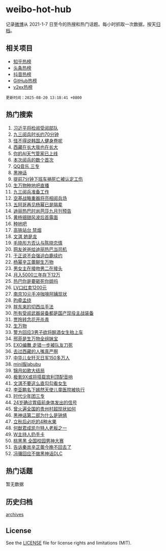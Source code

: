 # weibo-hot-hub

记录[微博](https://www.weibo.com)从 2021-1-7 日至今的热搜和热门话题。每小时抓取一次数据，按天[归档](archives)。

## 相关项目

- [知乎热榜](https://github.com/lonnyzhang423/zhihu-hot-hub)
- [头条热榜](https://github.com/lonnyzhang423/toutiao-hot-hub)
- [抖音热榜](https://github.com/lonnyzhang423/douyin-hot-hub)
- [GitHub热榜](https://github.com/lonnyzhang423/github-hot-hub)
- [v2ex热榜](https://github.com/lonnyzhang423/v2ex-hot-hub)


`更新时间：2025-08-20 13:18:41 +0800`

## 热门搜索

1. [习近平将检阅受阅部队](https://m.weibo.cn/search?containerid=100103type%3D1%26t%3D10%26q%3D%23%E4%B9%A0%E8%BF%91%E5%B9%B3%E5%B0%86%E6%A3%80%E9%98%85%E5%8F%97%E9%98%85%E9%83%A8%E9%98%9F%23&stream_entry_id=51&isnewpage=1&extparam=seat%3D1%26cate%3D10103%26pos%3D0%26filter_type%3Drealtimehot%26stream_entry_id%3D51%26c_type%3D51%26dgr%3D0%26q%3D%2523%25E4%25B9%25A0%25E8%25BF%2591%25E5%25B9%25B3%25E5%25B0%2586%25E6%25A3%2580%25E9%2598%2585%25E5%258F%2597%25E9%2598%2585%25E9%2583%25A8%25E9%2598%259F%2523%26display_time%3D1755667119%26pre_seqid%3D17556671198860523609157)
1. [九三阅兵时长约70分钟](https://m.weibo.cn/search?containerid=100103type%3D1%26t%3D10%26q%3D%23%E4%B9%9D%E4%B8%89%E9%98%85%E5%85%B5%E6%97%B6%E9%95%BF%E7%BA%A670%E5%88%86%E9%92%9F%23&stream_entry_id=31&isnewpage=1&extparam=seat%3D1%26band_rank%3D1%26pos%3D0%26filter_type%3Drealtimehot%26realpos%3D1%26c_type%3D31%26q%3D%2523%25E4%25B9%259D%25E4%25B8%2589%25E9%2598%2585%25E5%2585%25B5%25E6%2597%25B6%25E9%2595%25BF%25E7%25BA%25A670%25E5%2588%2586%25E9%2592%259F%2523%26cate%3D5001%26stream_entry_id%3D31%26dgr%3D0%26lcate%3D5001%26flag%3D0%26display_time%3D1755667119%26pre_seqid%3D17556671198860523609157)
1. [怪不得说韩国人健身卷呢](https://m.weibo.cn/search?containerid=100103type%3D1%26t%3D10%26q%3D%E6%80%AA%E4%B8%8D%E5%BE%97%E8%AF%B4%E9%9F%A9%E5%9B%BD%E4%BA%BA%E5%81%A5%E8%BA%AB%E5%8D%B7%E5%91%A2&stream_entry_id=31&isnewpage=1&extparam=seat%3D1%26band_rank%3D2%26pos%3D1%26filter_type%3Drealtimehot%26realpos%3D2%26c_type%3D31%26q%3D%25E6%2580%25AA%25E4%25B8%258D%25E5%25BE%2597%25E8%25AF%25B4%25E9%259F%25A9%25E5%259B%25BD%25E4%25BA%25BA%25E5%2581%25A5%25E8%25BA%25AB%25E5%258D%25B7%25E5%2591%25A2%26cate%3D5001%26stream_entry_id%3D31%26dgr%3D0%26lcate%3D5001%26flag%3D2%26display_time%3D1755667119%26pre_seqid%3D17556671198860523609157)
1. [西藏在长大我也在长大](https://m.weibo.cn/search?containerid=100103type%3D1%26t%3D10%26q%3D%23%E8%A5%BF%E8%97%8F%E5%9C%A8%E9%95%BF%E5%A4%A7%E6%88%91%E4%B9%9F%E5%9C%A8%E9%95%BF%E5%A4%A7%23&stream_entry_id=31&isnewpage=1&extparam=seat%3D1%26band_rank%3D3%26pos%3D2%26filter_type%3Drealtimehot%26realpos%3D3%26c_type%3D31%26q%3D%2523%25E8%25A5%25BF%25E8%2597%258F%25E5%259C%25A8%25E9%2595%25BF%25E5%25A4%25A7%25E6%2588%2591%25E4%25B9%259F%25E5%259C%25A8%25E9%2595%25BF%25E5%25A4%25A7%2523%26cate%3D5001%26stream_entry_id%3D31%26dgr%3D0%26lcate%3D5001%26flag%3D1%26display_time%3D1755667119%26pre_seqid%3D17556671198860523609157)
1. [你的AI天气管家已上线](https://m.weibo.cn/search?containerid=100103type%3D1%26t%3D10%26q%3D%23%E4%BD%A0%E7%9A%84AI%E5%A4%A9%E6%B0%94%E7%AE%A1%E5%AE%B6%E5%B7%B2%E4%B8%8A%E7%BA%BF%23&stream_entry_id=31&isnewpage=1&extparam=seat%3D1%26band_rank%3D4%26lcate%3D5001%26filter_type%3Drealtimehot%26c_type%3D31%26q%3D%2523%25E4%25BD%25A0%25E7%259A%2584AI%25E5%25A4%25A9%25E6%25B0%2594%25E7%25AE%25A1%25E5%25AE%25B6%25E5%25B7%25B2%25E4%25B8%258A%25E7%25BA%25BF%2523%26cate%3D5001%26adid%3D297441%26stream_entry_id%3D31%26pos%3D3%26is_ad_pos%3D1%26dgr%3D0%26display_time%3D1755667119%26pre_seqid%3D17556671198860523609157)
1. [本次阅兵的数个首次](https://m.weibo.cn/search?containerid=100103type%3D1%26t%3D10%26q%3D%23%E6%9C%AC%E6%AC%A1%E9%98%85%E5%85%B5%E7%9A%84%E6%95%B0%E4%B8%AA%E9%A6%96%E6%AC%A1%23&stream_entry_id=31&isnewpage=1&extparam=seat%3D1%26band_rank%3D4%26pos%3D4%26filter_type%3Drealtimehot%26realpos%3D4%26c_type%3D31%26q%3D%2523%25E6%259C%25AC%25E6%25AC%25A1%25E9%2598%2585%25E5%2585%25B5%25E7%259A%2584%25E6%2595%25B0%25E4%25B8%25AA%25E9%25A6%2596%25E6%25AC%25A1%2523%26cate%3D5001%26stream_entry_id%3D31%26dgr%3D0%26lcate%3D5001%26flag%3D0%26display_time%3D1755667119%26pre_seqid%3D17556671198860523609157)
1. [QQ音乐 三专](https://m.weibo.cn/search?containerid=100103type%3D1%26t%3D10%26q%3DQQ%E9%9F%B3%E4%B9%90+%E4%B8%89%E4%B8%93&stream_entry_id=31&isnewpage=1&extparam=seat%3D1%26band_rank%3D5%26pos%3D5%26filter_type%3Drealtimehot%26realpos%3D5%26c_type%3D31%26q%3DQQ%25E9%259F%25B3%25E4%25B9%2590%2520%25E4%25B8%2589%25E4%25B8%2593%26cate%3D5001%26stream_entry_id%3D31%26dgr%3D0%26lcate%3D5001%26flag%3D1%26display_time%3D1755667119%26pre_seqid%3D17556671198860523609157)
1. [黑神话](https://m.weibo.cn/search?containerid=100103type%3D1%26t%3D10%26q%3D%23%E9%BB%91%E7%A5%9E%E8%AF%9D%23&stream_entry_id=31&isnewpage=1&extparam=seat%3D1%26band_rank%3D6%26pos%3D6%26filter_type%3Drealtimehot%26realpos%3D6%26c_type%3D31%26q%3D%2523%25E9%25BB%2591%25E7%25A5%259E%25E8%25AF%259D%2523%26cate%3D5001%26stream_entry_id%3D31%26dgr%3D0%26lcate%3D5001%26flag%3D16%26display_time%3D1755667119%26pre_seqid%3D17556671198860523609157)
1. [提前7分钟下班车祸死亡被认定工伤](https://m.weibo.cn/search?containerid=100103type%3D1%26t%3D10%26q%3D%23%E6%8F%90%E5%89%8D7%E5%88%86%E9%92%9F%E4%B8%8B%E7%8F%AD%E8%BD%A6%E7%A5%B8%E6%AD%BB%E4%BA%A1%E8%A2%AB%E8%AE%A4%E5%AE%9A%E5%B7%A5%E4%BC%A4%23&stream_entry_id=31&isnewpage=1&extparam=seat%3D1%26band_rank%3D7%26pos%3D7%26filter_type%3Drealtimehot%26realpos%3D7%26c_type%3D31%26q%3D%2523%25E6%258F%2590%25E5%2589%258D7%25E5%2588%2586%25E9%2592%259F%25E4%25B8%258B%25E7%258F%25AD%25E8%25BD%25A6%25E7%25A5%25B8%25E6%25AD%25BB%25E4%25BA%25A1%25E8%25A2%25AB%25E8%25AE%25A4%25E5%25AE%259A%25E5%25B7%25A5%25E4%25BC%25A4%2523%26cate%3D5001%26stream_entry_id%3D31%26dgr%3D0%26lcate%3D5001%26flag%3D0%26display_time%3D1755667119%26pre_seqid%3D17556671198860523609157)
1. [生万物种地吧直播](https://m.weibo.cn/search?containerid=100103type%3D1%26t%3D10%26q%3D%E7%94%9F%E4%B8%87%E7%89%A9%E7%A7%8D%E5%9C%B0%E5%90%A7%E7%9B%B4%E6%92%AD&stream_entry_id=31&isnewpage=1&extparam=seat%3D1%26band_rank%3D8%26pos%3D8%26filter_type%3Drealtimehot%26realpos%3D8%26c_type%3D31%26q%3D%25E7%2594%259F%25E4%25B8%2587%25E7%2589%25A9%25E7%25A7%258D%25E5%259C%25B0%25E5%2590%25A7%25E7%259B%25B4%25E6%2592%25AD%26cate%3D5001%26stream_entry_id%3D31%26dgr%3D0%26lcate%3D5001%26flag%3D1%26display_time%3D1755667119%26pre_seqid%3D17556671198860523609157)
1. [九三阅兵准备工作](https://m.weibo.cn/search?containerid=100103type%3D1%26t%3D10%26q%3D%23%E4%B9%9D%E4%B8%89%E9%98%85%E5%85%B5%E5%87%86%E5%A4%87%E5%B7%A5%E4%BD%9C%23&stream_entry_id=31&isnewpage=1&extparam=seat%3D1%26band_rank%3D9%26pos%3D9%26filter_type%3Drealtimehot%26realpos%3D9%26c_type%3D31%26q%3D%2523%25E4%25B9%259D%25E4%25B8%2589%25E9%2598%2585%25E5%2585%25B5%25E5%2587%2586%25E5%25A4%2587%25E5%25B7%25A5%25E4%25BD%259C%2523%26cate%3D5001%26stream_entry_id%3D31%26dgr%3D0%26lcate%3D5001%26flag%3D0%26display_time%3D1755667119%26pre_seqid%3D17556671198860523609157)
1. [空基战略重器将亮相阅兵场](https://m.weibo.cn/search?containerid=100103type%3D1%26t%3D10%26q%3D%23%E7%A9%BA%E5%9F%BA%E6%88%98%E7%95%A5%E9%87%8D%E5%99%A8%E5%B0%86%E4%BA%AE%E7%9B%B8%E9%98%85%E5%85%B5%E5%9C%BA%23&stream_entry_id=31&isnewpage=1&extparam=seat%3D1%26band_rank%3D10%26pos%3D10%26filter_type%3Drealtimehot%26realpos%3D10%26c_type%3D31%26q%3D%2523%25E7%25A9%25BA%25E5%259F%25BA%25E6%2588%2598%25E7%2595%25A5%25E9%2587%258D%25E5%2599%25A8%25E5%25B0%2586%25E4%25BA%25AE%25E7%259B%25B8%25E9%2598%2585%25E5%2585%25B5%25E5%259C%25BA%2523%26cate%3D5001%26stream_entry_id%3D31%26dgr%3D0%26lcate%3D5001%26flag%3D1%26display_time%3D1755667119%26pre_seqid%3D17556671198860523609157)
1. [五阿哥再见杨幂已是隔辈](https://m.weibo.cn/search?containerid=100103type%3D1%26t%3D10%26q%3D%E4%BA%94%E9%98%BF%E5%93%A5%E5%86%8D%E8%A7%81%E6%9D%A8%E5%B9%82%E5%B7%B2%E6%98%AF%E9%9A%94%E8%BE%88&stream_entry_id=31&isnewpage=1&extparam=seat%3D1%26band_rank%3D11%26pos%3D11%26filter_type%3Drealtimehot%26realpos%3D11%26c_type%3D31%26q%3D%25E4%25BA%2594%25E9%2598%25BF%25E5%2593%25A5%25E5%2586%258D%25E8%25A7%2581%25E6%259D%25A8%25E5%25B9%2582%25E5%25B7%25B2%25E6%2598%25AF%25E9%259A%2594%25E8%25BE%2588%26cate%3D5001%26stream_entry_id%3D31%26dgr%3D0%26lcate%3D5001%26flag%3D1%26display_time%3D1755667119%26pre_seqid%3D17556671198860523609157)
1. [迪丽热巴时尚芭莎九月刊预告](https://m.weibo.cn/search?containerid=100103type%3D1%26t%3D10%26q%3D%23%E8%BF%AA%E4%B8%BD%E7%83%AD%E5%B7%B4%E6%97%B6%E5%B0%9A%E8%8A%AD%E8%8E%8E%E4%B9%9D%E6%9C%88%E5%88%8A%E9%A2%84%E5%91%8A%23&stream_entry_id=31&isnewpage=1&extparam=seat%3D1%26band_rank%3D12%26pos%3D12%26filter_type%3Drealtimehot%26realpos%3D12%26c_type%3D31%26q%3D%2523%25E8%25BF%25AA%25E4%25B8%25BD%25E7%2583%25AD%25E5%25B7%25B4%25E6%2597%25B6%25E5%25B0%259A%25E8%258A%25AD%25E8%258E%258E%25E4%25B9%259D%25E6%259C%2588%25E5%2588%258A%25E9%25A2%2584%25E5%2591%258A%2523%26cate%3D5001%26stream_entry_id%3D31%26dgr%3D0%26lcate%3D5001%26flag%3D1%26display_time%3D1755667119%26pre_seqid%3D17556671198860523609157)
1. [黄杨钿甜风波后首露面](https://m.weibo.cn/search?containerid=100103type%3D1%26t%3D10%26q%3D%23%E9%BB%84%E6%9D%A8%E9%92%BF%E7%94%9C%E9%A3%8E%E6%B3%A2%E5%90%8E%E9%A6%96%E9%9C%B2%E9%9D%A2%23&stream_entry_id=31&isnewpage=1&extparam=seat%3D1%26band_rank%3D13%26pos%3D13%26filter_type%3Drealtimehot%26realpos%3D13%26c_type%3D31%26q%3D%2523%25E9%25BB%2584%25E6%259D%25A8%25E9%2592%25BF%25E7%2594%259C%25E9%25A3%258E%25E6%25B3%25A2%25E5%2590%258E%25E9%25A6%2596%25E9%259C%25B2%25E9%259D%25A2%2523%26cate%3D5001%26stream_entry_id%3D31%26dgr%3D0%26lcate%3D5001%26flag%3D2%26display_time%3D1755667119%26pre_seqid%3D17556671198860523609157)
1. [种地吧](https://m.weibo.cn/search?containerid=100103type%3D1%26t%3D10%26q%3D%E7%A7%8D%E5%9C%B0%E5%90%A7&stream_entry_id=31&isnewpage=1&extparam=seat%3D1%26band_rank%3D14%26pos%3D14%26filter_type%3Drealtimehot%26realpos%3D14%26c_type%3D31%26q%3D%25E7%25A7%258D%25E5%259C%25B0%25E5%2590%25A7%26cate%3D5001%26stream_entry_id%3D31%26dgr%3D0%26lcate%3D5001%26flag%3D1%26display_time%3D1755667119%26pre_seqid%3D17556671198860523609157)
1. [高铁站台 禁烟](https://m.weibo.cn/search?containerid=100103type%3D1%26t%3D10%26q%3D%E9%AB%98%E9%93%81%E7%AB%99%E5%8F%B0+%E7%A6%81%E7%83%9F&stream_entry_id=31&isnewpage=1&extparam=seat%3D1%26band_rank%3D15%26pos%3D15%26filter_type%3Drealtimehot%26realpos%3D15%26c_type%3D31%26q%3D%25E9%25AB%2598%25E9%2593%2581%25E7%25AB%2599%25E5%258F%25B0%2520%25E7%25A6%2581%25E7%2583%259F%26cate%3D5001%26stream_entry_id%3D31%26dgr%3D0%26lcate%3D5001%26flag%3D1%26display_time%3D1755667119%26pre_seqid%3D17556671198860523609157)
1. [文淇 她是龙](https://m.weibo.cn/search?containerid=100103type%3D1%26t%3D10%26q%3D%E6%96%87%E6%B7%87+%E5%A5%B9%E6%98%AF%E9%BE%99&stream_entry_id=31&isnewpage=1&extparam=seat%3D1%26band_rank%3D16%26pos%3D16%26filter_type%3Drealtimehot%26realpos%3D16%26c_type%3D31%26q%3D%25E6%2596%2587%25E6%25B7%2587%2520%25E5%25A5%25B9%25E6%2598%25AF%25E9%25BE%2599%26cate%3D5001%26stream_entry_id%3D31%26dgr%3D0%26lcate%3D5001%26flag%3D1%26display_time%3D1755667119%26pre_seqid%3D17556671198860523609157)
1. [毛晓彤方否认与陈晓恋情](https://m.weibo.cn/search?containerid=100103type%3D1%26t%3D10%26q%3D%23%E6%AF%9B%E6%99%93%E5%BD%A4%E6%96%B9%E5%90%A6%E8%AE%A4%E4%B8%8E%E9%99%88%E6%99%93%E6%81%8B%E6%83%85%23&stream_entry_id=31&isnewpage=1&extparam=seat%3D1%26band_rank%3D17%26pos%3D17%26filter_type%3Drealtimehot%26realpos%3D17%26c_type%3D31%26q%3D%2523%25E6%25AF%259B%25E6%2599%2593%25E5%25BD%25A4%25E6%2596%25B9%25E5%2590%25A6%25E8%25AE%25A4%25E4%25B8%258E%25E9%2599%2588%25E6%2599%2593%25E6%2581%258B%25E6%2583%2585%2523%26cate%3D5001%26stream_entry_id%3D31%26dgr%3D0%26lcate%3D5001%26flag%3D2%26display_time%3D1755667119%26pre_seqid%3D17556671198860523609157)
1. [网友爸爸给迪丽热巴当司机](https://m.weibo.cn/search?containerid=100103type%3D1%26t%3D10%26q%3D%23%E7%BD%91%E5%8F%8B%E7%88%B8%E7%88%B8%E7%BB%99%E8%BF%AA%E4%B8%BD%E7%83%AD%E5%B7%B4%E5%BD%93%E5%8F%B8%E6%9C%BA%23&stream_entry_id=31&isnewpage=1&extparam=seat%3D1%26band_rank%3D18%26pos%3D18%26filter_type%3Drealtimehot%26realpos%3D18%26c_type%3D31%26q%3D%2523%25E7%25BD%2591%25E5%258F%258B%25E7%2588%25B8%25E7%2588%25B8%25E7%25BB%2599%25E8%25BF%25AA%25E4%25B8%25BD%25E7%2583%25AD%25E5%25B7%25B4%25E5%25BD%2593%25E5%258F%25B8%25E6%259C%25BA%2523%26cate%3D5001%26stream_entry_id%3D31%26dgr%3D0%26lcate%3D5001%26flag%3D2%26display_time%3D1755667119%26pre_seqid%3D17556671198860523609157)
1. [于正说不会强迫白鹿续约](https://m.weibo.cn/search?containerid=100103type%3D1%26t%3D10%26q%3D%23%E4%BA%8E%E6%AD%A3%E8%AF%B4%E4%B8%8D%E4%BC%9A%E5%BC%BA%E8%BF%AB%E7%99%BD%E9%B9%BF%E7%BB%AD%E7%BA%A6%23&stream_entry_id=31&isnewpage=1&extparam=seat%3D1%26band_rank%3D19%26pos%3D19%26filter_type%3Drealtimehot%26realpos%3D19%26c_type%3D31%26q%3D%2523%25E4%25BA%258E%25E6%25AD%25A3%25E8%25AF%25B4%25E4%25B8%258D%25E4%25BC%259A%25E5%25BC%25BA%25E8%25BF%25AB%25E7%2599%25BD%25E9%25B9%25BF%25E7%25BB%25AD%25E7%25BA%25A6%2523%26cate%3D5001%26stream_entry_id%3D31%26dgr%3D0%26lcate%3D5001%26flag%3D1%26display_time%3D1755667119%26pre_seqid%3D17556671198860523609157)
1. [杨幂辛芷蕾聊生万物](https://m.weibo.cn/search?containerid=100103type%3D1%26t%3D10%26q%3D%E6%9D%A8%E5%B9%82%E8%BE%9B%E8%8A%B7%E8%95%BE%E8%81%8A%E7%94%9F%E4%B8%87%E7%89%A9&stream_entry_id=31&isnewpage=1&extparam=seat%3D1%26band_rank%3D20%26pos%3D20%26filter_type%3Drealtimehot%26realpos%3D20%26c_type%3D31%26q%3D%25E6%259D%25A8%25E5%25B9%2582%25E8%25BE%259B%25E8%258A%25B7%25E8%2595%25BE%25E8%2581%258A%25E7%2594%259F%25E4%25B8%2587%25E7%2589%25A9%26cate%3D5001%26stream_entry_id%3D31%26dgr%3D0%26lcate%3D5001%26flag%3D1%26display_time%3D1755667119%26pre_seqid%3D17556671198860523609157)
1. [男女主在接吻男二在接头](https://m.weibo.cn/search?containerid=100103type%3D1%26t%3D10%26q%3D%E7%94%B7%E5%A5%B3%E4%B8%BB%E5%9C%A8%E6%8E%A5%E5%90%BB%E7%94%B7%E4%BA%8C%E5%9C%A8%E6%8E%A5%E5%A4%B4&stream_entry_id=31&isnewpage=1&extparam=seat%3D1%26band_rank%3D21%26pos%3D21%26filter_type%3Drealtimehot%26realpos%3D21%26c_type%3D31%26q%3D%25E7%2594%25B7%25E5%25A5%25B3%25E4%25B8%25BB%25E5%259C%25A8%25E6%258E%25A5%25E5%2590%25BB%25E7%2594%25B7%25E4%25BA%258C%25E5%259C%25A8%25E6%258E%25A5%25E5%25A4%25B4%26cate%3D5001%26stream_entry_id%3D31%26dgr%3D0%26lcate%3D5001%26flag%3D1%26display_time%3D1755667119%26pre_seqid%3D17556671198860523609157)
1. [月入5000三年存下12万](https://m.weibo.cn/search?containerid=100103type%3D1%26t%3D10%26q%3D%E6%9C%88%E5%85%A55000%E4%B8%89%E5%B9%B4%E5%AD%98%E4%B8%8B12%E4%B8%87&stream_entry_id=31&isnewpage=1&extparam=seat%3D1%26band_rank%3D22%26pos%3D22%26filter_type%3Drealtimehot%26realpos%3D22%26c_type%3D31%26q%3D%25E6%259C%2588%25E5%2585%25A55000%25E4%25B8%2589%25E5%25B9%25B4%25E5%25AD%2598%25E4%25B8%258B12%25E4%25B8%2587%26cate%3D5001%26stream_entry_id%3D31%26dgr%3D0%26lcate%3D5001%26flag%3D1%26display_time%3D1755667119%26pre_seqid%3D17556671198860523609157)
1. [热巴你是要砸死你姐吗](https://m.weibo.cn/search?containerid=100103type%3D1%26t%3D10%26q%3D%23%E7%83%AD%E5%B7%B4%E4%BD%A0%E6%98%AF%E8%A6%81%E7%A0%B8%E6%AD%BB%E4%BD%A0%E5%A7%90%E5%90%97%23&stream_entry_id=31&isnewpage=1&extparam=seat%3D1%26band_rank%3D23%26pos%3D23%26filter_type%3Drealtimehot%26realpos%3D23%26c_type%3D31%26q%3D%2523%25E7%2583%25AD%25E5%25B7%25B4%25E4%25BD%25A0%25E6%2598%25AF%25E8%25A6%2581%25E7%25A0%25B8%25E6%25AD%25BB%25E4%25BD%25A0%25E5%25A7%2590%25E5%2590%2597%2523%26cate%3D5001%26stream_entry_id%3D31%26dgr%3D0%26lcate%3D5001%26flag%3D1%26display_time%3D1755667119%26pre_seqid%3D17556671198860523609157)
1. [LV口红卖1200元](https://m.weibo.cn/search?containerid=100103type%3D1%26t%3D10%26q%3D%23LV%E5%8F%A3%E7%BA%A2%E5%8D%961200%E5%85%83%23&stream_entry_id=31&isnewpage=1&extparam=seat%3D1%26band_rank%3D24%26pos%3D24%26filter_type%3Drealtimehot%26realpos%3D24%26c_type%3D31%26q%3D%2523LV%25E5%258F%25A3%25E7%25BA%25A2%25E5%258D%25961200%25E5%2585%2583%2523%26cate%3D5001%26stream_entry_id%3D31%26dgr%3D0%26lcate%3D5001%26flag%3D1%26display_time%3D1755667119%26pre_seqid%3D17556671198860523609157)
1. [南京10元手冲咖啡阿姨现状](https://m.weibo.cn/search?containerid=100103type%3D1%26t%3D10%26q%3D%E5%8D%97%E4%BA%AC10%E5%85%83%E6%89%8B%E5%86%B2%E5%92%96%E5%95%A1%E9%98%BF%E5%A7%A8%E7%8E%B0%E7%8A%B6&stream_entry_id=31&isnewpage=1&extparam=seat%3D1%26band_rank%3D25%26pos%3D25%26filter_type%3Drealtimehot%26realpos%3D25%26c_type%3D31%26q%3D%25E5%258D%2597%25E4%25BA%25AC10%25E5%2585%2583%25E6%2589%258B%25E5%2586%25B2%25E5%2592%2596%25E5%2595%25A1%25E9%2598%25BF%25E5%25A7%25A8%25E7%258E%25B0%25E7%258A%25B6%26cate%3D5001%26stream_entry_id%3D31%26dgr%3D0%26lcate%3D5001%26flag%3D0%26display_time%3D1755667119%26pre_seqid%3D17556671198860523609157)
1. [昀牵孟绕](https://m.weibo.cn/search?containerid=100103type%3D1%26t%3D10%26q%3D%23%E6%98%80%E7%89%B5%E5%AD%9F%E7%BB%95%23&stream_entry_id=31&isnewpage=1&extparam=seat%3D1%26band_rank%3D26%26pos%3D26%26filter_type%3Drealtimehot%26realpos%3D26%26c_type%3D31%26q%3D%2523%25E6%2598%2580%25E7%2589%25B5%25E5%25AD%259F%25E7%25BB%2595%2523%26cate%3D5001%26stream_entry_id%3D31%26dgr%3D0%26lcate%3D5001%26flag%3D0%26display_time%3D1755667119%26pre_seqid%3D17556671198860523609157)
1. [胖东来的切西瓜手法](https://m.weibo.cn/search?containerid=100103type%3D1%26t%3D10%26q%3D%23%E8%83%96%E4%B8%9C%E6%9D%A5%E7%9A%84%E5%88%87%E8%A5%BF%E7%93%9C%E6%89%8B%E6%B3%95%23&stream_entry_id=31&isnewpage=1&extparam=seat%3D1%26band_rank%3D27%26pos%3D27%26filter_type%3Drealtimehot%26realpos%3D27%26c_type%3D31%26q%3D%2523%25E8%2583%2596%25E4%25B8%259C%25E6%259D%25A5%25E7%259A%2584%25E5%2588%2587%25E8%25A5%25BF%25E7%2593%259C%25E6%2589%258B%25E6%25B3%2595%2523%26cate%3D5001%26stream_entry_id%3D31%26dgr%3D0%26lcate%3D5001%26flag%3D0%26display_time%3D1755667119%26pre_seqid%3D17556671198860523609157)
1. [所有受阅武器装备都是国产现役主战装备](https://m.weibo.cn/search?containerid=100103type%3D1%26t%3D10%26q%3D%23%E6%89%80%E6%9C%89%E5%8F%97%E9%98%85%E6%AD%A6%E5%99%A8%E8%A3%85%E5%A4%87%E9%83%BD%E6%98%AF%E5%9B%BD%E4%BA%A7%E7%8E%B0%E5%BD%B9%E4%B8%BB%E6%88%98%E8%A3%85%E5%A4%87%23&stream_entry_id=31&isnewpage=1&extparam=seat%3D1%26band_rank%3D28%26pos%3D28%26filter_type%3Drealtimehot%26realpos%3D28%26c_type%3D31%26q%3D%2523%25E6%2589%2580%25E6%259C%2589%25E5%258F%2597%25E9%2598%2585%25E6%25AD%25A6%25E5%2599%25A8%25E8%25A3%2585%25E5%25A4%2587%25E9%2583%25BD%25E6%2598%25AF%25E5%259B%25BD%25E4%25BA%25A7%25E7%258E%25B0%25E5%25BD%25B9%25E4%25B8%25BB%25E6%2588%2598%25E8%25A3%2585%25E5%25A4%2587%2523%26cate%3D5001%26stream_entry_id%3D31%26dgr%3D0%26lcate%3D5001%26flag%3D0%26display_time%3D1755667119%26pre_seqid%3D17556671198860523609157)
1. [贾玲转念花开杀青](https://m.weibo.cn/search?containerid=100103type%3D1%26t%3D10%26q%3D%23%E8%B4%BE%E7%8E%B2%E8%BD%AC%E5%BF%B5%E8%8A%B1%E5%BC%80%E6%9D%80%E9%9D%92%23&stream_entry_id=31&isnewpage=1&extparam=seat%3D1%26band_rank%3D29%26pos%3D29%26filter_type%3Drealtimehot%26realpos%3D29%26c_type%3D31%26q%3D%2523%25E8%25B4%25BE%25E7%258E%25B2%25E8%25BD%25AC%25E5%25BF%25B5%25E8%258A%25B1%25E5%25BC%2580%25E6%259D%2580%25E9%259D%2592%2523%26cate%3D5001%26stream_entry_id%3D31%26dgr%3D0%26lcate%3D5001%26flag%3D1%26display_time%3D1755667119%26pre_seqid%3D17556671198860523609157)
1. [生万物](https://m.weibo.cn/search?containerid=100103type%3D1%26t%3D10%26q%3D%E7%94%9F%E4%B8%87%E7%89%A9&stream_entry_id=31&isnewpage=1&extparam=seat%3D1%26band_rank%3D30%26pos%3D30%26filter_type%3Drealtimehot%26realpos%3D30%26c_type%3D31%26q%3D%25E7%2594%259F%25E4%25B8%2587%25E7%2589%25A9%26cate%3D5001%26stream_entry_id%3D31%26dgr%3D0%26lcate%3D5001%26flag%3D1%26display_time%3D1755667119%26pre_seqid%3D17556671198860523609157)
1. [警方回应3男子欲将醉酒女生抬上车](https://m.weibo.cn/search?containerid=100103type%3D1%26t%3D10%26q%3D%23%E8%AD%A6%E6%96%B9%E5%9B%9E%E5%BA%943%E7%94%B7%E5%AD%90%E6%AC%B2%E5%B0%86%E9%86%89%E9%85%92%E5%A5%B3%E7%94%9F%E6%8A%AC%E4%B8%8A%E8%BD%A6%23&stream_entry_id=31&isnewpage=1&extparam=seat%3D1%26band_rank%3D31%26pos%3D31%26filter_type%3Drealtimehot%26realpos%3D31%26c_type%3D31%26q%3D%2523%25E8%25AD%25A6%25E6%2596%25B9%25E5%259B%259E%25E5%25BA%25943%25E7%2594%25B7%25E5%25AD%2590%25E6%25AC%25B2%25E5%25B0%2586%25E9%2586%2589%25E9%2585%2592%25E5%25A5%25B3%25E7%2594%259F%25E6%258A%25AC%25E4%25B8%258A%25E8%25BD%25A6%2523%26cate%3D5001%26stream_entry_id%3D31%26dgr%3D0%26lcate%3D5001%26flag%3D1%26display_time%3D1755667119%26pre_seqid%3D17556671198860523609157)
1. [邢菲是生万物全组妹宝](https://m.weibo.cn/search?containerid=100103type%3D1%26t%3D10%26q%3D%E9%82%A2%E8%8F%B2%E6%98%AF%E7%94%9F%E4%B8%87%E7%89%A9%E5%85%A8%E7%BB%84%E5%A6%B9%E5%AE%9D&stream_entry_id=31&isnewpage=1&extparam=seat%3D1%26band_rank%3D32%26pos%3D32%26filter_type%3Drealtimehot%26realpos%3D32%26c_type%3D31%26q%3D%25E9%2582%25A2%25E8%258F%25B2%25E6%2598%25AF%25E7%2594%259F%25E4%25B8%2587%25E7%2589%25A9%25E5%2585%25A8%25E7%25BB%2584%25E5%25A6%25B9%25E5%25AE%259D%26cate%3D5001%26stream_entry_id%3D31%26dgr%3D0%26lcate%3D5001%26flag%3D1%26display_time%3D1755667119%26pre_seqid%3D17556671198860523609157)
1. [EXO编舞 走错一步被队友刀死](https://m.weibo.cn/search?containerid=100103type%3D1%26t%3D10%26q%3DEXO%E7%BC%96%E8%88%9E+%E8%B5%B0%E9%94%99%E4%B8%80%E6%AD%A5%E8%A2%AB%E9%98%9F%E5%8F%8B%E5%88%80%E6%AD%BB&stream_entry_id=31&isnewpage=1&extparam=seat%3D1%26band_rank%3D33%26pos%3D33%26filter_type%3Drealtimehot%26realpos%3D33%26c_type%3D31%26q%3DEXO%25E7%25BC%2596%25E8%2588%259E%2520%25E8%25B5%25B0%25E9%2594%2599%25E4%25B8%2580%25E6%25AD%25A5%25E8%25A2%25AB%25E9%2598%259F%25E5%258F%258B%25E5%2588%2580%25E6%25AD%25BB%26cate%3D5001%26stream_entry_id%3D31%26dgr%3D0%26lcate%3D5001%26flag%3D1%26display_time%3D1755667119%26pre_seqid%3D17556671198860523609157)
1. [去过西藏的人嘴真严啊](https://m.weibo.cn/search?containerid=100103type%3D1%26t%3D10%26q%3D%E5%8E%BB%E8%BF%87%E8%A5%BF%E8%97%8F%E7%9A%84%E4%BA%BA%E5%98%B4%E7%9C%9F%E4%B8%A5%E5%95%8A&stream_entry_id=31&isnewpage=1&extparam=seat%3D1%26band_rank%3D34%26pos%3D34%26filter_type%3Drealtimehot%26realpos%3D34%26c_type%3D31%26q%3D%25E5%258E%25BB%25E8%25BF%2587%25E8%25A5%25BF%25E8%2597%258F%25E7%259A%2584%25E4%25BA%25BA%25E5%2598%25B4%25E7%259C%259F%25E4%25B8%25A5%25E5%2595%258A%26cate%3D5001%26stream_entry_id%3D31%26dgr%3D0%26lcate%3D5001%26flag%3D1%26display_time%3D1755667119%26pre_seqid%3D17556671198860523609157)
1. [中华儿女歼灭日军150多万人](https://m.weibo.cn/search?containerid=100103type%3D1%26t%3D10%26q%3D%23%E4%B8%AD%E5%8D%8E%E5%84%BF%E5%A5%B3%E6%AD%BC%E7%81%AD%E6%97%A5%E5%86%9B150%E5%A4%9A%E4%B8%87%E4%BA%BA%23&stream_entry_id=31&isnewpage=1&extparam=seat%3D1%26band_rank%3D35%26pos%3D35%26filter_type%3Drealtimehot%26realpos%3D35%26c_type%3D31%26q%3D%2523%25E4%25B8%25AD%25E5%258D%258E%25E5%2584%25BF%25E5%25A5%25B3%25E6%25AD%25BC%25E7%2581%25AD%25E6%2597%25A5%25E5%2586%259B150%25E5%25A4%259A%25E4%25B8%2587%25E4%25BA%25BA%2523%26cate%3D5001%26stream_entry_id%3D31%26dgr%3D0%26lcate%3D5001%26flag%3D0%26display_time%3D1755667119%26pre_seqid%3D17556671198860523609157)
1. [mini版labubu](https://m.weibo.cn/search?containerid=100103type%3D1%26t%3D10%26q%3D%23mini%E7%89%88labubu%23&stream_entry_id=31&isnewpage=1&extparam=seat%3D1%26band_rank%3D36%26pos%3D36%26filter_type%3Drealtimehot%26realpos%3D36%26c_type%3D31%26q%3D%2523mini%25E7%2589%2588labubu%2523%26cate%3D5001%26stream_entry_id%3D31%26dgr%3D0%26lcate%3D5001%26flag%3D0%26display_time%3D1755667119%26pre_seqid%3D17556671198860523609157)
1. [锦月如歌大结局](https://m.weibo.cn/search?containerid=100103type%3D1%26t%3D10%26q%3D%E9%94%A6%E6%9C%88%E5%A6%82%E6%AD%8C%E5%A4%A7%E7%BB%93%E5%B1%80&stream_entry_id=31&isnewpage=1&extparam=seat%3D1%26band_rank%3D37%26pos%3D37%26filter_type%3Drealtimehot%26realpos%3D37%26c_type%3D31%26q%3D%25E9%2594%25A6%25E6%259C%2588%25E5%25A6%2582%25E6%25AD%258C%25E5%25A4%25A7%25E7%25BB%2593%25E5%25B1%2580%26cate%3D5001%26stream_entry_id%3D31%26dgr%3D0%26lcate%3D5001%26flag%3D1%26display_time%3D1755667119%26pre_seqid%3D17556671198860523609157)
1. [极氪9X或将搭载宾利顶配音响](https://m.weibo.cn/search?containerid=100103type%3D1%26t%3D10%26q%3D%23%E6%9E%81%E6%B0%AA9X%E6%88%96%E5%B0%86%E6%90%AD%E8%BD%BD%E5%AE%BE%E5%88%A9%E9%A1%B6%E9%85%8D%E9%9F%B3%E5%93%8D%23&stream_entry_id=31&isnewpage=1&extparam=seat%3D1%26band_rank%3D38%26pos%3D38%26filter_type%3Drealtimehot%26realpos%3D38%26c_type%3D31%26q%3D%2523%25E6%259E%2581%25E6%25B0%25AA9X%25E6%2588%2596%25E5%25B0%2586%25E6%2590%25AD%25E8%25BD%25BD%25E5%25AE%25BE%25E5%2588%25A9%25E9%25A1%25B6%25E9%2585%258D%25E9%259F%25B3%25E5%2593%258D%2523%26cate%3D5001%26stream_entry_id%3D31%26dgr%3D0%26lcate%3D5001%26flag%3D0%26display_time%3D1755667119%26pre_seqid%3D17556671198860523609157)
1. [文淇不要这么直勾勾看女生](https://m.weibo.cn/search?containerid=100103type%3D1%26t%3D10%26q%3D%E6%96%87%E6%B7%87%E4%B8%8D%E8%A6%81%E8%BF%99%E4%B9%88%E7%9B%B4%E5%8B%BE%E5%8B%BE%E7%9C%8B%E5%A5%B3%E7%94%9F&stream_entry_id=31&isnewpage=1&extparam=seat%3D1%26band_rank%3D39%26pos%3D39%26filter_type%3Drealtimehot%26realpos%3D39%26c_type%3D31%26q%3D%25E6%2596%2587%25E6%25B7%2587%25E4%25B8%258D%25E8%25A6%2581%25E8%25BF%2599%25E4%25B9%2588%25E7%259B%25B4%25E5%258B%25BE%25E5%258B%25BE%25E7%259C%258B%25E5%25A5%25B3%25E7%2594%259F%26cate%3D5001%26stream_entry_id%3D31%26dgr%3D0%26lcate%3D5001%26flag%3D1%26display_time%3D1755667119%26pre_seqid%3D17556671198860523609157)
1. [李亚鹏名下嫣然天使儿童医院被执行](https://m.weibo.cn/search?containerid=100103type%3D1%26t%3D10%26q%3D%23%E6%9D%8E%E4%BA%9A%E9%B9%8F%E5%90%8D%E4%B8%8B%E5%AB%A3%E7%84%B6%E5%A4%A9%E4%BD%BF%E5%84%BF%E7%AB%A5%E5%8C%BB%E9%99%A2%E8%A2%AB%E6%89%A7%E8%A1%8C%23&stream_entry_id=31&isnewpage=1&extparam=seat%3D1%26band_rank%3D40%26pos%3D40%26filter_type%3Drealtimehot%26realpos%3D40%26c_type%3D31%26q%3D%2523%25E6%259D%258E%25E4%25BA%259A%25E9%25B9%258F%25E5%2590%258D%25E4%25B8%258B%25E5%25AB%25A3%25E7%2584%25B6%25E5%25A4%25A9%25E4%25BD%25BF%25E5%2584%25BF%25E7%25AB%25A5%25E5%258C%25BB%25E9%2599%25A2%25E8%25A2%25AB%25E6%2589%25A7%25E8%25A1%258C%2523%26cate%3D5001%26stream_entry_id%3D31%26dgr%3D0%26lcate%3D5001%26flag%3D1%26display_time%3D1755667119%26pre_seqid%3D17556671198860523609157)
1. [时代少年团三专](https://m.weibo.cn/search?containerid=100103type%3D1%26t%3D10%26q%3D%E6%97%B6%E4%BB%A3%E5%B0%91%E5%B9%B4%E5%9B%A2%E4%B8%89%E4%B8%93&stream_entry_id=31&isnewpage=1&extparam=seat%3D1%26band_rank%3D41%26pos%3D41%26filter_type%3Drealtimehot%26realpos%3D41%26c_type%3D31%26q%3D%25E6%2597%25B6%25E4%25BB%25A3%25E5%25B0%2591%25E5%25B9%25B4%25E5%259B%25A2%25E4%25B8%2589%25E4%25B8%2593%26cate%3D5001%26stream_entry_id%3D31%26dgr%3D0%26lcate%3D5001%26flag%3D0%26display_time%3D1755667119%26pre_seqid%3D17556671198860523609157)
1. [24岁确诊胃癌前身体发出的信号](https://m.weibo.cn/search?containerid=100103type%3D1%26t%3D10%26q%3D24%E5%B2%81%E7%A1%AE%E8%AF%8A%E8%83%83%E7%99%8C%E5%89%8D%E8%BA%AB%E4%BD%93%E5%8F%91%E5%87%BA%E7%9A%84%E4%BF%A1%E5%8F%B7&stream_entry_id=31&isnewpage=1&extparam=seat%3D1%26band_rank%3D42%26pos%3D42%26filter_type%3Drealtimehot%26realpos%3D42%26c_type%3D31%26q%3D24%25E5%25B2%2581%25E7%25A1%25AE%25E8%25AF%258A%25E8%2583%2583%25E7%2599%258C%25E5%2589%258D%25E8%25BA%25AB%25E4%25BD%2593%25E5%258F%2591%25E5%2587%25BA%25E7%259A%2584%25E4%25BF%25A1%25E5%258F%25B7%26cate%3D5001%26stream_entry_id%3D31%26dgr%3D0%26lcate%3D5001%26flag%3D1%26display_time%3D1755667119%26pre_seqid%3D17556671198860523609157)
1. [曾火遍全国的贵州村超现状如何](https://m.weibo.cn/search?containerid=100103type%3D1%26t%3D10%26q%3D%23%E6%9B%BE%E7%81%AB%E9%81%8D%E5%85%A8%E5%9B%BD%E7%9A%84%E8%B4%B5%E5%B7%9E%E6%9D%91%E8%B6%85%E7%8E%B0%E7%8A%B6%E5%A6%82%E4%BD%95%23&stream_entry_id=31&isnewpage=1&extparam=seat%3D1%26band_rank%3D43%26pos%3D43%26filter_type%3Drealtimehot%26realpos%3D43%26c_type%3D31%26q%3D%2523%25E6%259B%25BE%25E7%2581%25AB%25E9%2581%258D%25E5%2585%25A8%25E5%259B%25BD%25E7%259A%2584%25E8%25B4%25B5%25E5%25B7%259E%25E6%259D%2591%25E8%25B6%2585%25E7%258E%25B0%25E7%258A%25B6%25E5%25A6%2582%25E4%25BD%2595%2523%26cate%3D5001%26stream_entry_id%3D31%26dgr%3D0%26lcate%3D5001%26flag%3D1%26display_time%3D1755667119%26pre_seqid%3D17556671198860523609157)
1. [黑神话第二部为什么是钟馗](https://m.weibo.cn/search?containerid=100103type%3D1%26t%3D10%26q%3D%23%E9%BB%91%E7%A5%9E%E8%AF%9D%E7%AC%AC%E4%BA%8C%E9%83%A8%E4%B8%BA%E4%BB%80%E4%B9%88%E6%98%AF%E9%92%9F%E9%A6%97%23&stream_entry_id=31&isnewpage=1&extparam=seat%3D1%26band_rank%3D44%26pos%3D44%26filter_type%3Drealtimehot%26realpos%3D44%26c_type%3D31%26q%3D%2523%25E9%25BB%2591%25E7%25A5%259E%25E8%25AF%259D%25E7%25AC%25AC%25E4%25BA%258C%25E9%2583%25A8%25E4%25B8%25BA%25E4%25BB%2580%25E4%25B9%2588%25E6%2598%25AF%25E9%2592%259F%25E9%25A6%2597%2523%26cate%3D5001%26stream_entry_id%3D31%26dgr%3D0%26lcate%3D5001%26flag%3D1%26display_time%3D1755667119%26pre_seqid%3D17556671198860523609157)
1. [立秋后必吃的4种水果](https://m.weibo.cn/search?containerid=100103type%3D1%26t%3D10%26q%3D%23%E7%AB%8B%E7%A7%8B%E5%90%8E%E5%BF%85%E5%90%83%E7%9A%844%E7%A7%8D%E6%B0%B4%E6%9E%9C%23&stream_entry_id=31&isnewpage=1&extparam=seat%3D1%26band_rank%3D45%26pos%3D45%26filter_type%3Drealtimehot%26realpos%3D45%26c_type%3D31%26q%3D%2523%25E7%25AB%258B%25E7%25A7%258B%25E5%2590%258E%25E5%25BF%2585%25E5%2590%2583%25E7%259A%25844%25E7%25A7%258D%25E6%25B0%25B4%25E6%259E%259C%2523%26cate%3D5001%26stream_entry_id%3D31%26dgr%3D0%26lcate%3D5001%26flag%3D1%26display_time%3D1755667119%26pre_seqid%3D17556671198860523609157)
1. [何猷君成凯尔特人老板之一](https://m.weibo.cn/search?containerid=100103type%3D1%26t%3D10%26q%3D%23%E4%BD%95%E7%8C%B7%E5%90%9B%E6%88%90%E5%87%AF%E5%B0%94%E7%89%B9%E4%BA%BA%E8%80%81%E6%9D%BF%E4%B9%8B%E4%B8%80%23&stream_entry_id=31&isnewpage=1&extparam=seat%3D1%26band_rank%3D46%26pos%3D46%26filter_type%3Drealtimehot%26realpos%3D46%26c_type%3D31%26q%3D%2523%25E4%25BD%2595%25E7%258C%25B7%25E5%2590%259B%25E6%2588%2590%25E5%2587%25AF%25E5%25B0%2594%25E7%2589%25B9%25E4%25BA%25BA%25E8%2580%2581%25E6%259D%25BF%25E4%25B9%258B%25E4%25B8%2580%2523%26cate%3D5001%26stream_entry_id%3D31%26dgr%3D0%26lcate%3D5001%26flag%3D1%26display_time%3D1755667119%26pre_seqid%3D17556671198860523609157)
1. [W主持人扔手卡](https://m.weibo.cn/search?containerid=100103type%3D1%26t%3D10%26q%3DW%E4%B8%BB%E6%8C%81%E4%BA%BA%E6%89%94%E6%89%8B%E5%8D%A1&stream_entry_id=31&isnewpage=1&extparam=seat%3D1%26band_rank%3D47%26pos%3D47%26filter_type%3Drealtimehot%26realpos%3D47%26c_type%3D31%26q%3DW%25E4%25B8%25BB%25E6%258C%2581%25E4%25BA%25BA%25E6%2589%2594%25E6%2589%258B%25E5%258D%25A1%26cate%3D5001%26stream_entry_id%3D31%26dgr%3D0%26lcate%3D5001%26flag%3D1%26display_time%3D1755667119%26pre_seqid%3D17556671198860523609157)
1. [桃黑黑 全国校园男神大赛](https://m.weibo.cn/search?containerid=100103type%3D1%26t%3D10%26q%3D%E6%A1%83%E9%BB%91%E9%BB%91+%E5%85%A8%E5%9B%BD%E6%A0%A1%E5%9B%AD%E7%94%B7%E7%A5%9E%E5%A4%A7%E8%B5%9B&stream_entry_id=31&isnewpage=1&extparam=seat%3D1%26band_rank%3D48%26pos%3D48%26filter_type%3Drealtimehot%26realpos%3D48%26c_type%3D31%26q%3D%25E6%25A1%2583%25E9%25BB%2591%25E9%25BB%2591%2520%25E5%2585%25A8%25E5%259B%25BD%25E6%25A0%25A1%25E5%259B%25AD%25E7%2594%25B7%25E7%25A5%259E%25E5%25A4%25A7%25E8%25B5%259B%26cate%3D5001%26stream_entry_id%3D31%26dgr%3D0%26lcate%3D5001%26flag%3D1%26display_time%3D1755667119%26pre_seqid%3D17556671198860523609157)
1. [告诉秦岚辛芷蕾今晚不回去了](https://m.weibo.cn/search?containerid=100103type%3D1%26t%3D10%26q%3D%E5%91%8A%E8%AF%89%E7%A7%A6%E5%B2%9A%E8%BE%9B%E8%8A%B7%E8%95%BE%E4%BB%8A%E6%99%9A%E4%B8%8D%E5%9B%9E%E5%8E%BB%E4%BA%86&stream_entry_id=31&isnewpage=1&extparam=seat%3D1%26band_rank%3D49%26pos%3D49%26filter_type%3Drealtimehot%26realpos%3D49%26c_type%3D31%26q%3D%25E5%2591%258A%25E8%25AF%2589%25E7%25A7%25A6%25E5%25B2%259A%25E8%25BE%259B%25E8%258A%25B7%25E8%2595%25BE%25E4%25BB%258A%25E6%2599%259A%25E4%25B8%258D%25E5%259B%259E%25E5%258E%25BB%25E4%25BA%2586%26cate%3D5001%26stream_entry_id%3D31%26dgr%3D0%26lcate%3D5001%26flag%3D1%26display_time%3D1755667119%26pre_seqid%3D17556671198860523609157)
1. [冯骥回应不做黑神话DLC](https://m.weibo.cn/search?containerid=100103type%3D1%26t%3D10%26q%3D%E5%86%AF%E9%AA%A5%E5%9B%9E%E5%BA%94%E4%B8%8D%E5%81%9A%E9%BB%91%E7%A5%9E%E8%AF%9DDLC&stream_entry_id=31&isnewpage=1&extparam=seat%3D1%26band_rank%3D50%26pos%3D50%26filter_type%3Drealtimehot%26realpos%3D50%26c_type%3D31%26q%3D%25E5%2586%25AF%25E9%25AA%25A5%25E5%259B%259E%25E5%25BA%2594%25E4%25B8%258D%25E5%2581%259A%25E9%25BB%2591%25E7%25A5%259E%25E8%25AF%259DDLC%26cate%3D5001%26stream_entry_id%3D31%26dgr%3D0%26lcate%3D5001%26flag%3D1%26display_time%3D1755667119%26pre_seqid%3D17556671198860523609157)

## 热门话题

暂无数据

## 历史归档

[archives](archives)

## License

See the [LICENSE](LICENSE) file for license rights and limitations (MIT).
